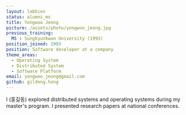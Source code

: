 ```yaml
---
layout: labbies
status: alumni_ms
title: Yongwoo Jeong
picture: /assets/photo/yongwoo_jeong.jpg
previous_training:
  MS : Sungkyunkwan University (1993)
position_joined: 1993
position: Software developer at a company
theme_areas:
  - Operating System
  - Distributed System
  - Software Platform
email: yongwoo_jeong@gmail.com
github: gildong.hong
---
```


I (홍길동) explored distributed systems and operating systems during my master's program. I presented research papers at national conferences.